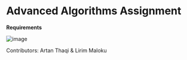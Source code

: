 # Advanced Algorithms Assignment

**Requirements**

![image](https://github.com/LirimM/AdvAlgAssignment/assets/34185066/80cb5159-f356-4dad-aa2f-8284e1dcff89)

Contributors: Artan Thaqi & Lirim Maloku
